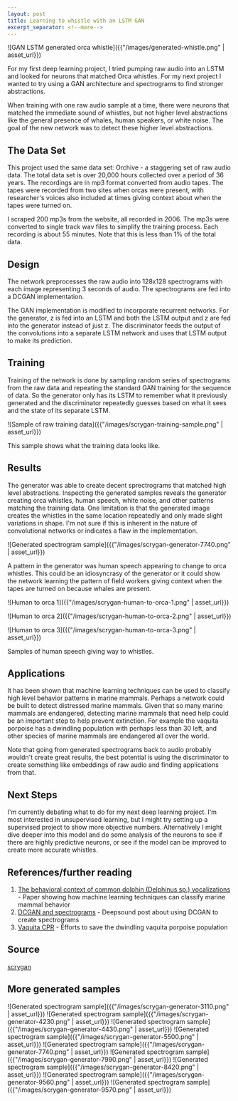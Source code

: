 ```yaml
---
layout: post
title: Learning to whistle with an LSTM GAN
excerpt_separator: <!--more-->
---
```


![GAN LSTM generated orca whistle]({{"/images/generated-whistle.png" | asset_url}})

For my first deep learning project, I tried pumping raw audio into an LSTM and looked for neurons that matched Orca whistles.  For my next project I wanted to try using a GAN architecture and spectrograms to find stronger abstractions.

<!--more-->

When training with one raw audio sample at a time, there were neurons that matched the immediate sound of whistles, but not higher level abstractions like the general presence of whales, human speakers, or white noise.  The goal of the new network was to detect these higher level abstractions.

## The Data Set

This project used the same data set: Orchive - a staggering set of raw audio data.  The total data set is over 20,000 hours collected over a period of 36 years.  The recordings are in mp3 format converted from audio tapes.  The tapes were recorded from two sites when orcas were present, with researcher's voices also included at times giving context about when the tapes were turned on.

I scraped 200 mp3s from the website, all recorded in 2006.  The mp3s were converted to single track wav files to simplify the training process.  Each recording is about 55 minutes.  Note that this is less than 1% of the total data.

## Design

The network preprocesses the raw audio into 128x128 spectrograms with each image representing 3 seconds of audio.  The spectrograms are fed into a DCGAN implementation.

The GAN implementation is modified to incorporate recurrent networks.  For the generator, z is fed into an LSTM and both the LSTM output and z are fed into the generator instead of just z.  The discriminator feeds the output of the convolutions into a separate LSTM network and uses that LSTM output to make its prediction.

## Training

Training of the network is done by sampling random series of spectrograms from the raw data and repeating the standard GAN training for the sequence of data.  So the generator only has its LSTM to remember what it previously generated and the discriminator repeatedly guesses based on what it sees and the state of its separate LSTM.

![Sample of raw training data]({{"/images/scrygan-training-sample.png" | asset_url}})

This sample shows what the training data looks like.

## Results

The generator was able to create decent sprectrograms that matched high level abstractions.  Inspecting the generated samples reveals the generator creating orca whistles, human speech, white noise, and other patterns matching the training data.  One limitation is that the generated image creates the whistles in the same location repeatedly and only made slight variations in shape.  I'm not sure if this is inherent in the nature of convolutional networks or indicates a flaw in the implementation.

![Generated spectrogram sample]({{"/images/scrygan-generator-7740.png" | asset_url}})

A pattern in the generator was human speech appearing to change to orca whistles.  This could be an idiosyncrasy of the generator or it could show the network learning the pattern of field workers giving context when the tapes are turned on because whales are present.

![Human to orca 1]({{"/images/scrygan-human-to-orca-1.png" | asset_url}})

![Human to orca 2]({{"/images/scrygan-human-to-orca-2.png" | asset_url}})

![Human to orca 3]({{"/images/scrygan-human-to-orca-3.png" | asset_url}})

Samples of human speech giving way to whistles.

## Applications

It has been shown that machine learning techniques can be used to classify high level behavior patterns in marine mammals.  Perhaps a network could be built to detect distressed marine mammals. Given that so many marine mammals are endangered, detecting marine mammals that need help could be an important step to help prevent extinction.  For example the vaquita porpoise has a dwindling population with perhaps less than 30 left, and other species of marine mammals are endangered all over the world.

Note that going from generated spectrograms back to audio probably wouldn't create great results, the best potential is using the discriminator to create something like embeddings of raw audio and finding applications from that.

## Next Steps

I'm currently debating what to do for my next deep learning project.  I'm most interested in unsupervised learning, but I might try setting up a supervised project to show more objective numbers.  Alternatively I might dive deeper into this model and do some analysis of the neurons to see if there are highly predictive neurons, or see if the model can be improved to create more accurate whistles.

## References/further reading

1. [The behavioral context of common dolphin (Delphinus sp.) vocalizations](onlinelibrary.wiley.com/doi/10.1111/j.1748-7692.2011.00498.x/abstract) - Paper showing how machine learning techniques can classify marine mammal behavior
2. [DCGAN and spectrograms](http://deepsound.io/dcgan_spectrograms.html) - Deepsound post about using DCGAN to create spectrograms
3. [Vaquita CPR](https://www.vaquitacpr.org/) - Efforts to save the dwindling vaquita porpoise population

## Source

[scrygan](https://github.com/michaelwoodson/scrygan)

## More generated samples

![Generated spectrogram sample]({{"/images/scrygan-generator-3110.png" | asset_url}})
![Generated spectrogram sample]({{"/images/scrygan-generator-4230.png" | asset_url}})
![Generated spectrogram sample]({{"/images/scrygan-generator-4430.png" | asset_url}})
![Generated spectrogram sample]({{"/images/scrygan-generator-5500.png" | asset_url}})
![Generated spectrogram sample]({{"/images/scrygan-generator-7740.png" | asset_url}})
![Generated spectrogram sample]({{"/images/scrygan-generator-7990.png" | asset_url}})
![Generated spectrogram sample]({{"/images/scrygan-generator-8420.png" | asset_url}})
![Generated spectrogram sample]({{"/images/scrygan-generator-9560.png" | asset_url}})
![Generated spectrogram sample]({{"/images/scrygan-generator-9570.png" | asset_url}})
